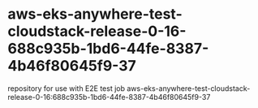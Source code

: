 # aws-eks-anywhere-test-cloudstack-release-0-16-688c935b-1bd6-44fe-8387-4b46f80645f9-37
repository for use with E2E test job aws-eks-anywhere-test-cloudstack-release-0-16:688c935b-1bd6-44fe-8387-4b46f80645f9-37
